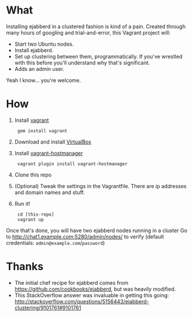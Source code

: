 # What

Installing ejabberd in a clustered fashion is kind of a pain. Created
through many hours of googling and trial-and-error, this Vagrant project
will:
* Start two Ubuntu nodes.
* Install ejabberd.
* Set up clustering between them, programmatically. If you've wrestled
  with this before you'll understand why that's significant.
* Adds an admin user.

Yeah I know... you're welcome.

# How

1. Install [vagrant](http://vagrantup.com/)

        gem install vagrant

2. Download and install [VirtualBox](http://www.virtualbox.org/)
3. Install [vagrant-hostmanager](https://github.com/smdahlen/vagrant-hostmanager)

        vagrant plugin install vagrant-hostmanager

4. Clone this repo
5. (Optional) Tweak the settings in the Vagrantfile. There are ip
   addresses and domain names and stuff.
5. Run it!

        cd [this-repo]
        vagrant up

Once that's done, you will have two ejabberd nodes running in a cluster
Go to http://chat1.example.com:5280/admin/nodes/ to verify (default credentials:
`admin@example.com`/`password`)

# Thanks

* The initial chef recipe for ejabberd comes from
https://github.com/cookbooks/ejabberd, but was heavily modified.
* This StackOverflow answer was invaluable in getting this going:
http://stackoverflow.com/questions/5156443/ejabberd-clustering/9101761#9101761

